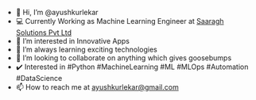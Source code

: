 - 👋 Hi, I’m @ayushkurlekar
- 💻 Currently Working as Machine Learning Engineer at <a href='https://saaragh.com/'>Saaragh Solutions Pvt Ltd</a>
- 👀 I’m interested in Innovative Apps
- 🌱 I’m always learning exciting technologies
- 💞️ I’m looking to collaborate on anything which gives goosebumps
- ✔️ Interested in #Python #MachineLearning #ML #MLOps #Automation #DataScience
- 📫 How to reach me at ayushkurlekar@gmail.com

<!---
ayushkurlekar/ayushkurlekar is a ✨ special ✨ repository because its `README.md` (this file) appears on your GitHub profile.
You can click the Preview link to take a look at your changes.
--->
